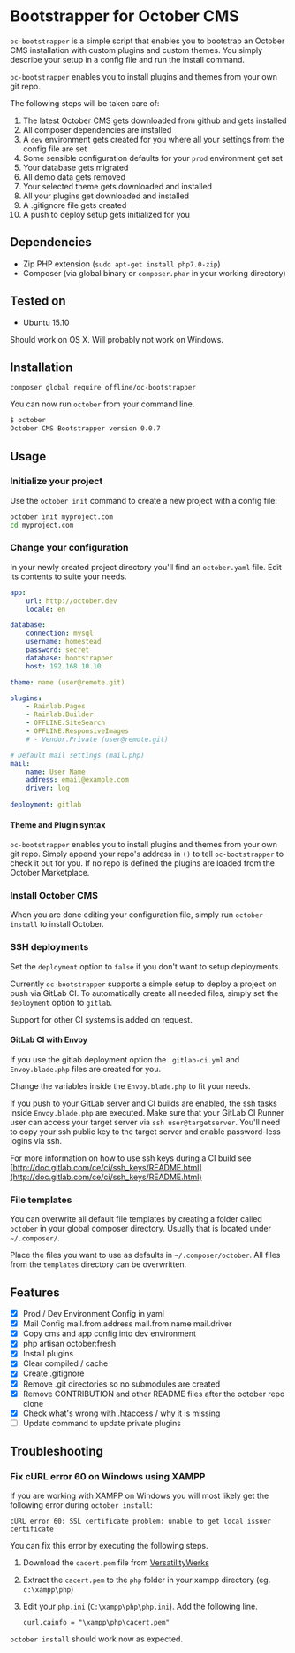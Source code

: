 # Bootstrapper for October CMS

`oc-bootstrapper` is a simple script that enables you to bootstrap an October CMS installation
with custom plugins and custom themes. You simply describe your setup in a config file and run
the install command.
 
 `oc-bootstrapper` enables you to install plugins and themes from your own git repo. 

The following steps will be taken care of:

1. The latest October CMS gets downloaded from github and gets installed
2. All composer dependencies are installed
3. A `dev` environment gets created for you where all your settings from the config file are set
4. Some sensible configuration defaults for your `prod` environment get set
5. Your database gets migrated
6. All demo data gets removed
7. Your selected theme gets downloaded and installed
8. All your plugins get downloaded and installed 
9. A .gitignore file gets created 
10. A push to deploy setup gets initialized for you 

## Dependencies

* Zip PHP extension (`sudo apt-get install php7.0-zip`) 
* Composer (via global binary or `composer.phar` in your working directory) 

## Tested on

* Ubuntu 15.10

Should work on OS X. Will probably not work on Windows.


## Installation

```composer global require offline/oc-bootstrapper``` 

You can now run `october` from your command line.

```bash
$ october
October CMS Bootstrapper version 0.0.7
```

## Usage

### Initialize your project

Use the `october init` command to create a new project with a config file:

```sh
october init myproject.com
cd myproject.com
```

### Change your configuration

In your newly created project directory you'll find an `october.yaml` file. Edit its contents
to suite your needs.

```yaml
app:
    url: http://october.dev
    locale: en

database:
    connection: mysql
    username: homestead
    password: secret
    database: bootstrapper
    host: 192.168.10.10

theme: name (user@remote.git)

plugins:
    - Rainlab.Pages
    - Rainlab.Builder
    - OFFLINE.SiteSearch
    - OFFLINE.ResponsiveImages
    # - Vendor.Private (user@remote.git)

# Default mail settings (mail.php)
mail:
    name: User Name
    address: email@example.com
    driver: log
    
deployment: gitlab
```

#### Theme and Plugin syntax

`oc-bootstrapper` enables you to install plugins and themes from your own git repo. Simply
append your repo's address in `()` to tell `oc-bootstrapper` to check it out for you.
If no repo is defined the plugins are loaded from the October Marketplace.


### Install October CMS

When you are done editing your configuration file, simply run `october install` to install October. 


### SSH deployments

Set the `deployment` option to `false` if you don't want to setup deployments.

Currently `oc-bootstrapper` supports a simple setup to deploy a project on push via GitLab CI. To automatically create all needed files, simply set the `deployment` option to `gitlab`.

Support for other CI systems is added on request.

#### GitLab CI with Envoy

If you use the gitlab deployment option the `.gitlab-ci.yml` and `Envoy.blade.php` files are created for you.

Change the variables inside the `Envoy.blade.php` to fit your needs. 

If you push to your GitLab server and CI builds are enabled, the ssh tasks inside `Envoy.blade.php` are executed. Make sure that your GitLab CI Runner user can access your target server via `ssh user@targetserver`. You'll need to copy your ssh public key to the target server and enable password-less logins via ssh.

For more information on how to use ssh keys during a CI build see [http://doc.gitlab.com/ce/ci/ssh_keys/README.html](http://doc.gitlab.com/ce/ci/ssh_keys/README.html)

### File templates

You can overwrite all default file templates by creating a folder called `october` in your global composer directory.
Usually that is located under `~/.composer/`.

Place the files you want to use as defaults in `~/.composer/october`. All files from the `templates` directory can be overwritten.

## Features

- [X] Prod / Dev Environment Config in yaml
- [X] Mail Config mail.from.address mail.from.name mail.driver
- [X] Copy cms and app config into dev environment
- [X] php artisan october:fresh
- [X] Install plugins
- [X] Clear compiled / cache
- [X] Create .gitignore
- [X] Remove .git directories so no submodules are created
- [X] Remove CONTRIBUTION and other README files after the october repo clone
- [X] Check what's wrong with .htaccess / why it is missing
- [ ] Update command to update private plugins

## Troubleshooting

### Fix cURL error 60 on Windows using XAMPP

If you are working with XAMPP on Windows you will most likely get the following error during `october install`:

    cURL error 60: SSL certificate problem: unable to get local issuer certificate
    
You can fix this error by executing the following steps.

1. Download the `cacert.pem` file from [VersatilityWerks](https://gist.github.com/VersatilityWerks/5719158/download)
2. Extract the `cacert.pem` to the `php` folder in your xampp directory (eg. `c:\xampp\php`)
3. Edit your `php.ini` (`C:\xampp\php\php.ini`). Add the following line.

   `curl.cainfo = "\xampp\php\cacert.pem"`

`october install` should work now as expected.

